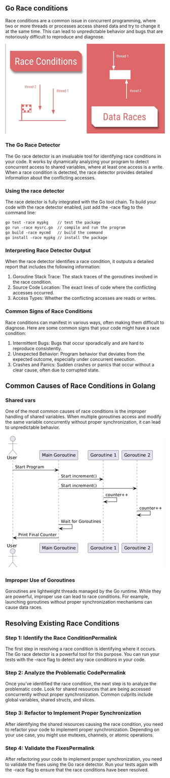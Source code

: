 ## Go Race conditions 
Race conditions are a common issue in concurrent programming, where two or more threads or processes access shared data and try to change it at the same time. This can lead to unpredictable behavior and bugs that are notoriously difficult to reproduce and diagnose. 

![Race Condition ](../../media/go-race-condition.jpg)


### The Go Race Detector

The Go race detector is an invaluable tool for identifying race conditions in your code. It works by dynamically analyzing your program to detect concurrent access to shared variables, where at least one access is a write. When a race condition is detected, the race detector provides detailed information about the conflicting accesses.

### Using the race detector
The race detector is fully integrated with the Go tool chain. To build your code with the race detector enabled, just add the -race flag to the command line:

```
go test -race mypkg    // test the package
go run -race mysrc.go  // compile and run the program
go build -race mycmd   // build the command
go install -race mypkg // install the package
```

### Interpreting Race Detector Output
When the race detector identifies a race condition, it outputs a detailed report that includes the following information:

1. Goroutine Stack Trace: The stack traces of the goroutines involved in the race condition.
2. Source Code Location: The exact lines of code where the conflicting accesses occurred.
3. Access Types: Whether the conflicting accesses are reads or writes.

### Common Signs of Race Conditions
Race conditions can manifest in various ways, often making them difficult to diagnose. Here are some common signs that your code might have a race condition:

1. Intermittent Bugs: Bugs that occur sporadically and are hard to reproduce consistently.
2. Unexpected Behavior: Program behavior that deviates from the expected outcome, especially under concurrent execution.
3. Crashes and Panics: Sudden crashes or panics that occur without a clear cause, often due to corrupted state.


## Common Causes of Race Conditions in Golang

### Shared vars 
One of the most common causes of race conditions is the improper handling of shared variables. When multiple goroutines access and modify the same variable concurrently without proper synchronization, it can lead to unpredictable behavior.

![Race Condition ](../../media/go-race-shared.png)

### Improper Use of Goroutines
Goroutines are lightweight threads managed by the Go runtime. While they are powerful, improper use can lead to race conditions. For example, launching goroutines without proper synchronization mechanisms can cause data races.

## Resolving Existing Race Conditions

### Step 1: Identify the Race ConditionPermalink
The first step in resolving a race condition is identifying where it occurs. The Go race detector is a powerful tool for this purpose. You can run your tests with the -race flag to detect any race conditions in your code.

### Step 2: Analyze the Problematic CodePermalink
Once you’ve identified the race condition, the next step is to analyze the problematic code. Look for shared resources that are being accessed concurrently without proper synchronization. Common culprits include global variables, shared structs, and slices.

### Step 3: Refactor to Implement Proper Synchronization
After identifying the shared resources causing the race condition, you need to refactor your code to implement proper synchronization. Depending on your use case, you might use mutexes, channels, or atomic operations.

### Step 4: Validate the FixesPermalink
After refactoring your code to implement proper synchronization, you need to validate the fixes using the Go race detector. Run your tests again with the -race flag to ensure that the race conditions have been resolved.
